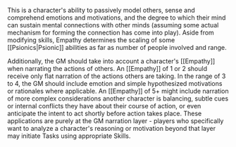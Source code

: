 This is a character's ability to passively model others, sense and comprehend emotions and motivations, and the degree to which their mind can sustain mental connections with other minds (assuming some actual mechanism for forming the connection has come into play). Aside from modifying skills, Empathy determines the scaling of some [[Psionics|Psionic]] abilities as far as number of people involved and range. 

Additionally, the GM should take into account a character's [[Empathy]] when narrating the actions of others. An [[Empathy]] of 1 or 2 should receive only flat narration of the actions others are taking. In the range of 3 to 4, the GM should include emotion and simple hypothesized motivations or rationales where applicable. An [[Empathy]] of 5+ might include narration of more complex considerations another character is balancing, subtle cues or internal conflicts they have about their course of action, or even anticipate the intent to act shortly before action takes place. These applications are purely at the GM narration layer - players who specifically want to analyze a character's reasoning or motivation beyond that layer may initiate Tasks using appropriate Skills.